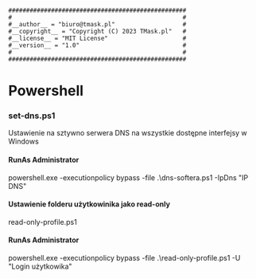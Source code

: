 ```

##################################################
#                                                #
#__author__ = "biuro@tmask.pl"                   #
#__copyright__ = "Copyright (C) 2023 TMask.pl"   #
#__license__ = "MIT License"                     #
#__version__ = "1.0"                             #
#                                                #
##################################################
```





# Powershell


### set-dns.ps1

Ustawienie na sztywno serwera DNS na wszystkie dostępne interfejsy w Windows

#### RunAs Administrator

powershell.exe -executionpolicy bypass -file .\dns-softera.ps1  -IpDns "IP DNS"




#### Ustawienie folderu użytkowinika jako read-only

read-only-profile.ps1

#### RunAs Administrator

powershell.exe -executionpolicy bypass -file .\read-only-profile.ps1  -U "Login użytkowika"
